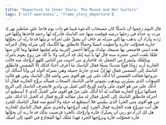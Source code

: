 ```yaml
---
title: "Departure to Inner Story: The Mouse and Her Suitors"
tags: ['self-awareness', "frame_story_departure"]
---
```


 قال البوم زعموا أن ناسكًا كان مستجاب الدعوة فبينا هو ذات يوم قاعدٌ على شاطئ نهر إذ مرت به حدأة في رجلها درصة فوقعت منها عند الناسك فأدركه لها رحمة فأخذها ولفَّها في رُدنه وأراد أن يذهب بها إلى منزله ثم خاف أن يشقَّ على امرأته تربيتُها فدعا ربَّه أن يحوِّلها جارية فتحوَّلت جارية وأُعطِيت حُسنًا وجمالًا فانطلق بها النَّاسك إلى منزله وقال لامرأته هذه ابنتي فاصنعي بها صنيعك بولدك وربَّاها أحسن التربية ولم يُعلِمها قصَّتها وما كان منها فلمَّا بلغت اثنتي عشرة سنة قال لها يا بُنية إنك قد أدركتِ ولا بدَّ لك من زوج يقوم بأمرك ويكفُلك ولنفرغ من الشغل بك فاختاري من أحببت من الناس كلهم أزوِّجك منه قالت الجارية أريد زوجًا قويًّا شديدًا منيعًا فقال الناسك ما أعرف أحدًا كذلك إلَّا الشمس فانطلق الناسك إلى الشمس فقال لها إنَّ عندي جاريةً جميلة وهي بمنزلة الولد لي وأنا أسألك أن تتزوجها فقالت الشمس أنا أدلَّك على مَن هو أقوى مني وأشد قال الناسك ومَن هو قالت السحاب الذي يستُرني ويذهب بضوئي فأتى الناسك السحابَ فسأله تزوُّج الجارية فقال أنا أدلُّك على من هو أقوى منِّي وأشد الريحُ التي تُقبِل بي وتُدبِر فانصرف الناسك إلى الريح فسألها تزوُّج الجارية فقالت له أنا أدلُّك على مَنْ هو أقوى منِّي الجبلُ الذي لا أستطيع أن أحركه فانطلق الناسك إلى الجبل فقال له مثل مقالته للريح فقال له الجبل أنا أدلك على من هو أقوى مني الجرذُ الذي ينقُبني فلا أستطيع له حيلة ولا أمتنع منه فقال الناسك للجرذ هل أنت متزوِّج هذه الجارية فقال الجرذ كيف أتزوَّجها وجُحري ضيِّق فقال الناسك للجارية هل لكِ أن أدعوَ ربي أن يصيِّرك فأرة وأزوِّجك بالجرذ فرضيت بذلك فدعا ربه أن يحوِّلها فأرة فتحوَّلت فأرة وتزوَّجها الجرذ فهذا مَثَلك أيها المخادِع في العَود إلى أصلك
